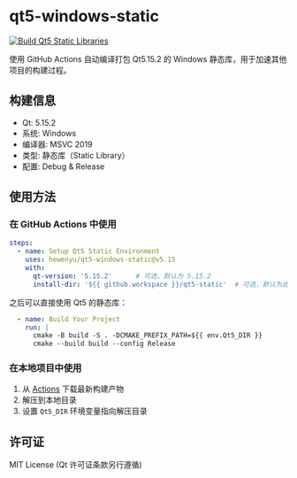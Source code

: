# qt5-windows-static

[![Build Qt5 Static Libraries](https://github.com/hewenyu/qt5-windows-static/actions/workflows/build-qt5-static.yml/badge.svg)](https://github.com/hewenyu/qt5-windows-static/actions/workflows/build-qt5-static.yml)

使用 GitHub Actions 自动编译打包 Qt5.15.2 的 Windows 静态库，用于加速其他项目的构建过程。

## 构建信息

- Qt: 5.15.2
- 系统: Windows
- 编译器: MSVC 2019
- 类型: 静态库（Static Library）
- 配置: Debug & Release

## 使用方法

### 在 GitHub Actions 中使用

```yaml
steps:
  - name: Setup Qt5 Static Environment
    uses: hewenyu/qt5-windows-static@v5.15
    with:
      qt-version: '5.15.2'      # 可选，默认为 5.15.2
      install-dir: '${{ github.workspace }}/qt5-static'  # 可选，默认为此路径
```

之后可以直接使用 Qt5 的静态库：

```yaml
  - name: Build Your Project
    run: |
      cmake -B build -S . -DCMAKE_PREFIX_PATH=${{ env.Qt5_DIR }}
      cmake --build build --config Release
```

### 在本地项目中使用

1. 从 [Actions](https://github.com/hewenyu/qt5-windows-static/actions) 下载最新构建产物
2. 解压到本地目录
3. 设置 `Qt5_DIR` 环境变量指向解压目录

## 许可证

MIT License (Qt 许可证条款另行遵循)

